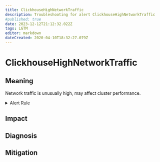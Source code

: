 ```yaml
---
title: ClickhouseHighNetworkTraffic
description: Troubleshooting for alert ClickhouseHighNetworkTraffic
#published: true
date: 2023-12-12T21:12:32.022Z
tags: LGTM
editor: markdown
dateCreated: 2020-04-10T18:32:27.079Z
---
```


# ClickhouseHighNetworkTraffic

## Meaning
[//]: # "Short paragraph that explains what the alert means"
Network traffic is unusually high, may affect cluster performance.

<details>
  <summary>Alert Rule</summary>

  ```yaml
alert: ClickhouseHighNetworkTraffic
expr: ClickHouseMetrics_NetworkSend > 250 or ClickHouseMetrics_NetworkReceive > 250
for: 5m
labels:
    severity: warning
annotations:
    summary: ClickHouse High Network Traffic (instance {{ $labels.instance }})
    description: |-
        Network traffic is unusually high, may affect cluster performance.
          VALUE = {{ $value }}
          LABELS = {{ $labels }}
    runbook: https://github.com/srerun/prometheus-alerts/content/runbooks/ClickhouseHighNetworkTraffic

  ```
</details>


## Impact
[//]: # "What could / will happen if the alert is not addressed"



## Diagnosis
[//]: # "Steps to take to identify the cause of the problem"



## Mitigation
[//]: # "The steps necessary to resolve the alert"

